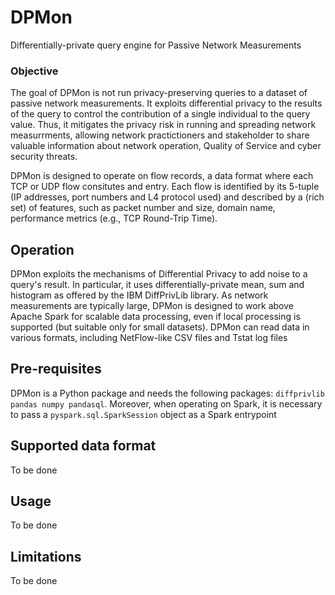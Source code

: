 # DPMon
Differentially-private query engine for Passive Network Measurements

### Objective

The goal of DPMon is not run privacy-preserving queries to a dataset of passive network measurements.
It exploits differential privacy to the results of the query to control the contribution of a single individual to the query value.
Thus, it mitigates the privacy risk in running and spreading network measurrments, allowing network practictioners and stakeholder to share valuable information about network operation, Quality of Service and cyber security threats.

DPMon is designed to operate on flow records, a data format where each TCP or UDP flow consitutes and entry. Each flow is identified by its 5-tuple (IP addresses, port numbers and L4 protocol used) and described by a (rich set) of features, such as packet number and size, domain name, performance metrics (e.g., TCP Round-Trip Time).

## Operation

DPMon exploits the mechanisms of Differential Privacy to add noise to a query's result. In particular, it uses differentially-private mean, sum and histogram as offered by the IBM DiffPrivLib library.
As network measurements are typically large, DPMon is designed to work above Apache Spark for scalable data processing, even if local processing is supported (but suitable only for small datasets).
DPMon can read data in various formats, including NetFlow-like CSV files and Tstat log files

## Pre-requisites

DPMon is a Python package and needs the following packages: `diffprivlib pandas numpy pandasql`.
Moreover, when operating on Spark, it is necessary to pass a `pyspark.sql.SparkSession` object as a Spark entrypoint

## Supported data format

To be done

## Usage

To be done

## Limitations

To be done
